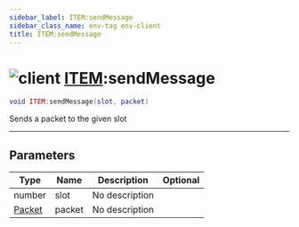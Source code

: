 ```yaml
---
sidebar_label: ITEM:sendMessage
sidebar_class_name: env-tag env-client
title: ITEM:sendMessage
---
```


# <img src='/img/wiki/client.png' alt='client' data-tag='env-tag' /> [ITEM](../item/README.md):sendMessage

```lua
void ITEM:sendMessage(slot, packet)
```

Sends a packet to the given slot<br/>

-----------------
## Parameters

| Type   | Name | Description | Optional |
| ------ | ---- | ----------- | -------: |
| number | slot | No description |   |
| [Packet](../packet/README.md) | packet | No description |   |
